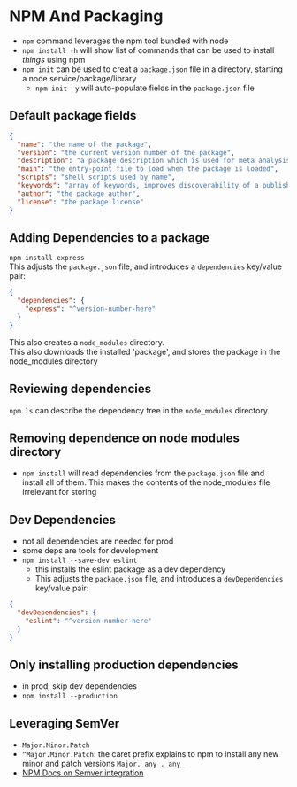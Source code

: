 # NPM And Packaging

- `npm` command leverages the npm tool bundled with node
- `npm install -h` will show list of commands that can be used to install _things_ using npm
- `npm init` can be used to creat a `package.json` file in a directory, starting a node service/package/library
  - `npm init -y` will auto-populate fields in the `package.json` file

## Default package fields

```json
{
  "name": "the name of the package",
  "version": "the current version number of the package",
  "description": "a package description which is used for meta analysis in package registries",
  "main": "the entry-point file to load when the package is loaded",
  "scripts": "shell scripts used by name",
  "keywords": "array of keywords, improves discoverability of a published package",
  "author": "the package author",
  "license": "the package license"
}
```

## Adding Dependencies to a package

`npm install express`  
This adjusts the `package.json` file, and introduces a `dependencies` key/value pair:

```json
{
  "dependencies": {
    "express": "^version-number-here"
  }
}
```

This also creates a `node_modules` directory.  
This also downloads the installed 'package', and stores the package in the node_modules directory

## Reviewing dependencies

`npm ls` can describe the dependency tree in the `node_modules` directory

## Removing dependence on node modules directory

- `npm install` will read dependencies from the `package.json` file and install all of them. This makes the contents of the node_modules file irrelevant for storing

## Dev Dependencies

- not all dependencies are needed for prod
- some deps are tools for development
- `npm install --save-dev eslint`
  - this installs the eslint package as a dev dependency
  - This adjusts the `package.json` file, and introduces a `devDependencies` key/value pair:

```json
{
  "devDependencies": {
    "eslint": "^version-number-here"
  }
}
```

## Only installing production dependencies

- in prod, skip dev dependencies
- `npm install --production`

## Leveraging SemVer

- `Major.Minor.Patch`
- `^Major.Minor.Patch`: the caret prefix explains to npm to install any new minor and patch versions `Major._any_._any_`
- [NPM Docs on Semver integration](https://docs.npmjs.com/cli/v6/using-npm/semver)
